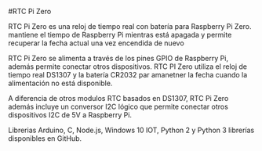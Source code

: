 <!--
---
name: RTC Pi Zero
class: board
type: rtc
formfactor: pHAT
manufacturer: AB Electronics
description: Real-Time Clock Module for the Raspberry Pi
url: https://www.abelectronics.co.uk/p/70/RTC-Pi-Zero
github: https://github.com/abelectronicsuk
buy: https://www.abelectronics.co.uk/p/70/RTC-Pi-Zero
image: 'ab-rtc-pi-zero.png'
pincount: 40
eeprom: no
power:
  '1':
  '2':
ground:
  '6':
  '9':
  '14':
  '20':
  '25':
  '30':
  '34':
  '39':
pin:
  '3':
    mode: i2c
  '5':
    mode: i2c
i2c:
  '0x68':
    name: DS1307
    device: DS1307
-->
#RTC Pi Zero

RTC Pi Zero es una reloj de tiempo real con batería para Raspberry Pi Zero. mantiene el tiempo de Raspberry Pi mientras está apagada y permite recuperar la fecha actual una vez encendida de nuevo

RTC Pi Zero se alimenta a través de los pines GPIO de Raspberry Pi, además permite conectar otros dispositivos. RTC PI Zero utiliza el reloj de tiempo real DS1307 y la batería CR2032 par amanetner la fecha cuando la alimentación no está disponible.

A diferencia de otros modulos RTC basados en DS1307, RTC Pi Zero además incluye un conversor I2C lógico que permite conectar otros dispositivos I2C de 5V a Raspberry Pi.

Librerias Arduino, C, Node.js, Windows 10 IOT, Python 2 y Python 3 librerías disponibles en GitHub.
